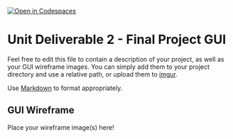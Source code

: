[![Open in Codespaces](https://classroom.github.com/assets/launch-codespace-2972f46106e565e64193e422d61a12cf1da4916b45550586e14ef0a7c637dd04.svg)](https://classroom.github.com/open-in-codespaces?assignment_repo_id=16969074)
# Unit Deliverable 2 - Final Project GUI

Feel free to edit this file to contain a description of your project, as well as your GUI wireframe images. You can simply add them to your project directory and use a relative path, or upload them to [imgur](https://imgur.com/upload).

Use [Markdown](https://gist.github.com/cuonggt/9b7d08a597b167299f0d) to format appropriately.

## GUI Wireframe

Place your wireframe image(s) here!
